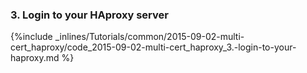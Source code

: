 

### 3. Login to your HAproxy server



{%include _inlines/Tutorials/common/2015-09-02-multi-cert_haproxy/code_2015-09-02-multi-cert_haproxy_3.-login-to-your-haproxy.md %}




